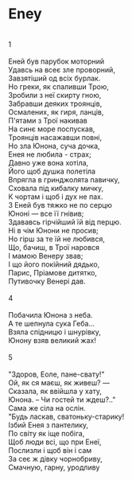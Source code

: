 ﻿# Eney <br />
<br/>
1 <br/>
<br/>
Еней був парубок моторний <br />
Удавсь на всеє зле проворний, <br />
Завзятіший од всіх бурлак. <br />
Но греки, як спаливши Трою, <br />
Зробили з неї скирту гною,    <br />
Забравши деяких троянців, <br/>
Осмалених, як гиря, ланців, <br />
П'ятами з Трої накивав  <br />
На синє море поспускав, <br />
Троянців насажавши повні, <br />
Но зла Юнона, суча дочка, <br />
Енея не любила - страх; <br />
Давно уже вона хотіла, <br />
Його щоб душка полетіла <br />
Впрягла в гринджолята павичку, <br />
Сховала під кибалку мичку, <br />
К чортам і щоб і дух не пах. <br />
3 Еней був тяжко не по серцю <br />
Юноні — все її гнівив; <br />
Здававсь гірчійший їй від перцю. <br/>
Ні в чім Юнони не просив; <br />
Но гірш за те їй не любився, <br />
Що, бачиш, в Трої наровся <br />
І мамою Венеpу звав; <br />
І що його покійний дядько, <br />
Парис, Пріамове дитятко, <br />
Путивочку Венері дав. <br />
<br/>
4 <br/>
<br/>
Побачила Юнона з неба. <br/>
А те шепнула сука Геба... <br />
Взяла спідницю і шнурівку, <br />
Юнону взяв великий жах! <br/>
<br/>
5 <br/>
<br/>
"Здоров, Еоле, пане-свату!" <br />
Ой, як ся маєш, як живеш? — <br />
Сказала, як ввійшла у хату, <br />
Юнона. – Чи гостей ти ждеш?.."<br/>
Сама же сіла на ослін. <br />
"Будь ласкав, сватоньку-старику! <br />
Ізбий Енея з пантелику, <br />
По світу як іще побіга, <br />
Щоб люди всі, що при Енеї, <br />
Послизли і щоб він і сам <br />
За сеє ж дівку чорнобриву, <br />
Смачную, гарну, уродливу <br />

